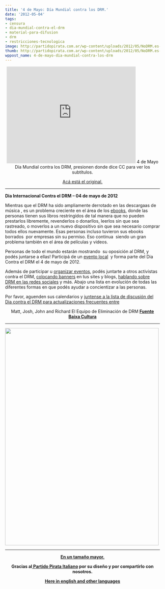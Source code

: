 ```yaml
---
title: '4 de Mayo: Día Mundial contra los DRM.'
date: '2012-05-04'
tags:
- censura
- dia-mundial-contra-el-drm
- material-para-difusion
- drm
- restricciones-tecnologica
image: http://partidopirata.com.ar/wp-content/uploads/2012/05/NoDRM.es-500.png
thumb: http://partidopirata.com.ar/wp-content/uploads/2012/05/NoDRM.es-500-150x150.png
wppost_name: 4-de-mayo-dia-mundial-contra-los-drm
---
```


<center><iframe src="http://www.youtube.com/embed/6tczsfROTsg" frameborder="0" width="420" height="315"></iframe>
4 de Mayo Día Mundial contra los DRM, presionen donde dice CC para ver los subtítulos.</center>
<p style="text-align: center;"><a href="http://youtu.be/ryXDhXqR-SE" target="_blank">Acá está el original.</a></p>


<hr />

<strong>Dia Internacional Contra el DRM – 04 de mayo de 2012</strong>

Mientras que el DRM ha sido ampliamente derrotado en las descargaas de música , es un problema creciente en el área de los <a href="http://www.defectivebydesign.org/ebooks.html" target="_blank">ebooks</a>, donde las personas tienen sus libros restringidos de tal manera que no pueden prestarlos libremente, revenderlos o donarllos, leerlos sin que sea rastreado, o moverlos a un nuevo dispositivo sin que sea necesario comprar todos ellos nuevamente. Esas personas incluso tuvieron sus ebooks borrados  por empresas sin su permiso. Eso continua  siendo un gran problema también en el área de películas y videos.

Personas de todo el mundo estarán mostrando  su oposición al DRM, y podés juntarse a ellas! Participá de un <a href="http://libreplanet.org/wiki/Group:DefectiveByDesign/Day_Against_DRM_2012#Events" target="_blank">evento local</a>  y forma parte del Dia Contra el DRM el 4 de mayo de 2012.

Además de participar u <a href="http://libreplanet.org/wiki/Group:DefectiveByDesign/Day_Against_DRM_2012#Events" target="_blank">organizar eventos</a>, podés juntarte a otros activistas contra el DRM, <a href="http://www.defectivebydesign.org/dayagainstdrm/banners/" target="_blank">colocando banners</a> en tus sites y blogs, <a href="http://www.fsf.org/share?u=http://dayagainstdrm.org&amp;t=May%204th%20is%20Day%20Against%20DRM" target="_blank">hablando sobre DRM en las redes sociales</a> y más. Abajo una lista en evolución de todas las diferentes formas en que podés ayudar a concientizar a las personas.

Por favor, aguenden sus calendarios y <a href="https://crm.fsf.org/civicrm/profile/create?gid=28&amp;reset=1" target="_blank">juntense a la lista de discusión del Dia contra el DRM para actualizaciones frecuentes entre </a>
<p style="text-align: center;">Matt, Josh, John and Richard
El Equipo de Eliminación de DRM
<strong><a href="http://baixacultura.org/2012/05/04/4-de-maio-dia-internacional-contra-o-drm/" target="_blank">Fuente Baixa Cultura</a></strong></p>


<hr />

<a href="http://partidopirata.com.ar/wp-content/uploads/2012/05/NoDRM.es-500.png"><img class="size-full wp-image-4318" title="NoDRM.es-500" src="http://partidopirata.com.ar/wp-content/uploads/2012/05/NoDRM.es-500.png" alt="" width="500" height="707" /></a>


<hr />
<p style="text-align: center;"><strong><a href="http://volantini.votopirata.it/NoDRM.es.svg" target="_blank">En un tamaño mayor.</a></strong></p>
<p style="text-align: center;"><strong>Gracias al<a href="http://votopirata.it/" target="_blank"> Partido Pirata Italiano</a> por su diseño y por compartirlo con nosotros.</strong></p>
<p style="text-align: center;"><strong><a href="http://volantini.votopirata.it/" target="_blank">Here in english and other languages</a></strong></p>
